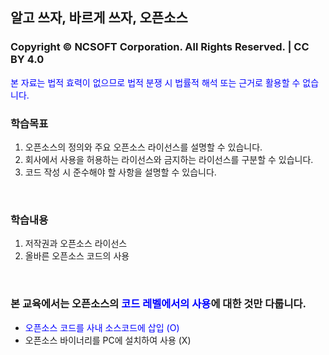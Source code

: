 <!--
Chapter 0. Intro
-->

##  알고 쓰자, 바르게 쓰자, 오픈소스
### Copyright © NCSOFT Corporation. All Rights Reserved.  |  CC BY 4.0 
<span style="color: blue">본 자료는 법적 효력이 없으므로 법적 분쟁 시 법률적 해석 또는 근거로 활용할 수 없습니다.</span>
<br>

###  학습목표
1. 오픈소스의 정의와 주요 오픈소스 라이선스를 설명할 수 있습니다.
2. 회사에서 사용을 허용하는 라이선스와 금지하는 라이선스를 구분할 수 있습니다.
3. 코드 작성 시 준수해야 할 사항을 설명할 수 있습니다.
<br>

###  학습내용
1. 저작권과 오픈소스 라이선스
2. 올바른 오픈소스 코드의 사용
<br>

### 본 교육에서는 오픈소스의 <span style="color: blue">코드 레벨에서의 사용</span>에 대한 것만 다룹니다.
*  <span style="color: blue">오픈소스 코드를 사내 소스코드에 삽입 (O)</span>  
*  오픈소스 바이너리를 PC에 설치하여 사용 (X)
<br>
